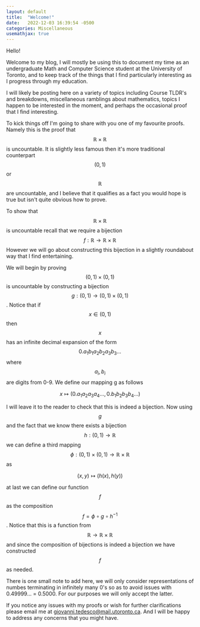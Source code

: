 ```yaml
---
layout: default
title:  "Welcome!"
date:   2022-12-03 16:39:54 -0500
categories: Miscellaneous
usemathjax: true
---
```

Hello!

Welcome to my blog, I will mostly be using this to document my time as an undergraduate Math and Computer Science student at the University of Toronto, and to keep track of the things that I find particularly interesting as I progress through my education. 

I will likely be posting here on a variety of topics including Course TLDR's and breakdowns, miscellaneous ramblings about mathematics, topics I happen to be interested in the moment, and perhaps the occasional proof that I find interesting.

To kick things off I'm going to share with you one of my favourite proofs. Namely this is the proof that $$\mathbb{R} \times \mathbb{R}$$ is uncountable. It is slightly less famous then it's more traditional counterpart $$(0,1)$$ or $$\mathbb{R}$$ are uncountable, and I believe that it qualifies as a fact you would hope is true but isn't quite obvious how to prove.

To show that $$\mathbb{R} \times \mathbb{R}$$ is uncountable recall that we require a bijection $$f: \mathbb{R}\to \mathbb{R} \times \mathbb{R}$$ However we will go about constructing this bijection in a slightly roundabout way that I find entertaining. 

We will begin by proving $$(0,1) \times (0,1)$$ is uncountable by constructing a bijection $$g: (0, 1) \to (0, 1) \times (0, 1)$$. Notice that if $$x \in (0, 1)$$ then $$x$$ has an infinite decimal expansion of the form $$0.a_1b_1a_2b_2a_3b_3\ldots$$ where $$a_i, b_i$$ are digits from 0-9. We define our mapping g as follows

$$
x \mapsto (0.a_1a_2a_3a_4\ldots, 0.b_1b_2b_3b_4\ldots)
$$

I will leave it to the reader to check that this is indeed a bijection. Now using $$g$$ and the fact that we know there exists a bijection $$h: (0, 1) \to \mathbb{R}$$ we can define a third mapping $$\phi: (0, 1) \times (0, 1) \to \mathbb{R} \times \mathbb{R}$$ as

$$
(x, y) \mapsto (h(x), h(y))
$$

at last we can define our function $$f$$ as the composition $$f = \phi \circ g \circ h^{-1}$$. Notice that this is a function from $$\mathbb{R} \to \mathbb{R} \times \mathbb{R}$$ and since the composition of bijections is indeed a bijection we have constructed $$f$$ as needed. 

There is one small note to add here, we will only consider representations of numbes terminating in infinitely many 0's so as to avoid issues with 0.49999... = 0.5000. For our purposes we will only accept the latter. 


If you notice any issues with my proofs or wish for further clarifications please email me at giovanni.tedesco@mail.utoronto.ca. And I will be happy to address any concerns that you might have.


